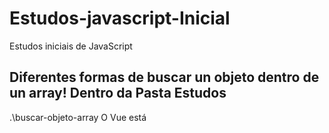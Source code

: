 # Estudos-javascript-Inicial
Estudos iniciais de JavaScript 
## Diferentes formas de buscar un objeto dentro de un array! Dentro da Pasta Estudos            
.\buscar-objeto-array
O Vue está 